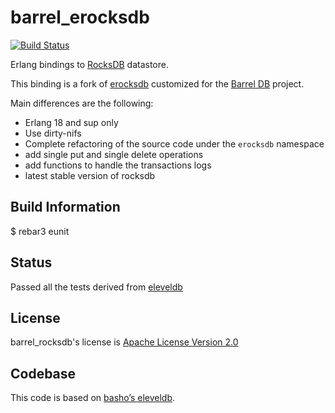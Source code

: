 barrel_erocksdb
===============

[![Build Status](https://travis-ci.org/barrel-db/barrel_rocksdb.svg?branch=master)](http://travis-ci.org/barrel-db/barrel_rocksdb)

Erlang bindings to [RocksDB](https://github.com/facebook/rocksdb) datastore.

This binding is a fork of [erocksdb](https://github.com/leo-project/erocksdb)
customized for the [Barrel DB](https://barrel-db.org) project.


Main differences are the following:

- Erlang 18 and sup only
- Use dirty-nifs
- Complete refactoring of the source code under the `erocksdb` namespace
- add single put and single delete operations
- add functions to handle the transactions logs
- latest stable version of rocksdb

## Build Information

$ rebar3 eunit

## Status

Passed all the tests derived from [eleveldb](https://github.com/basho/eleveldb)

## License

barrel_rocksdb's license is [Apache License Version 2.0](http://www.apache.org/licenses/LICENSE-2.0.html)

## Codebase

This code is based on [basho’s eleveldb](https://github.com/basho/eleveldb).
